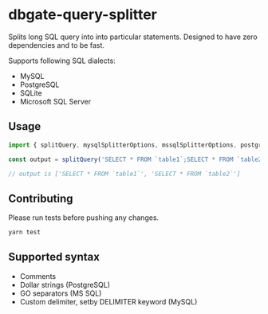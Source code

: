 dbgate-query-splitter
====================

Splits long SQL query into into particular statements. Designed to have zero dependencies and to be fast.

Supports following SQL dialects:
* MySQL
* PostgreSQL
* SQLite
* Microsoft SQL Server

## Usage

```js
import { splitQuery, mysqlSplitterOptions, mssqlSplitterOptions, postgreSplitterOptions } from 'dbgate-query-splitter';

const output = splitQuery('SELECT * FROM `table1`;SELECT * FROM `table2`;', mysqlSplitterOptions);

// output is ['SELECT * FROM `table1`', 'SELECT * FROM `table2`']

```

## Contributing
Please run tests before pushing any changes.

```sh
yarn test
```

## Supported syntax
* Comments
* Dollar strings (PostgreSQL)
* GO separators (MS SQL)
* Custom delimiter, setby DELIMITER keyword (MySQL)
